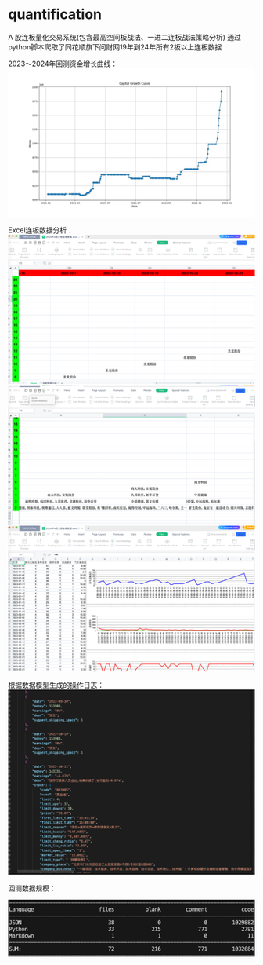 # quantification

A 股连板量化交易系统(包含最高空间板战法、一进二连板战法策略分析)
通过python脚本爬取了同花顺旗下问财网19年到24年所有2板以上连板数据

2023～2024年回测资金增长曲线：
![资金增长曲线](./1.jpeg)

Excel连板数据分析：
![连板数据分析1](./2.png)
![连板数据分析3](./4.png)
![连板数据分析2](./3.png)

根据数据模型生成的操作日志：
![操作日志](./5.png)

回测数据规模：

![数据规模](./6.png)